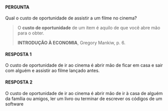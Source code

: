 #### PERGUNTA
Qual o custo de oportunidade de assistir a um filme no cinema?
> O **custo de oportunidade** de um item é aquilo de que você abre mão para o obter.
>
> **INTRODUÇÃO À ECONOMIA**, Gregory Mankiw, p. 6.

#### RESPOSTA 1
O custo de oportunidade de ir ao cinema é abrir mão de ficar em casa e sair com alguém e assistir ao filme lançado antes.

#### RESPOSTA 2
O custo de oportunidade de ir ao cinema é abrir mão de ir à casa de alguém da família ou amigos, ler um livro ou terminar de escrever os códigos de um software
